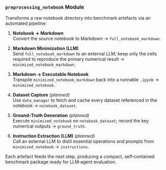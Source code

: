 ### `preprocessing_notebook` Module

Transforms a raw notebook directory into benchmark artefacts via an automated pipeline:

1. **Notebook → Markdown**  
   Convert the source notebook to Markdown → `full_notebook_markdown`.

2. **Markdown Minimization (LLM)**  
   Send `full_notebook_markdown` to an external LLM; keep only the cells required to reproduce the primary numerical result → `minimized_notebook_markdown`.

3. **Markdown → Executable Notebook**  
   Transpile `minimized_notebook_markdown` back into a runnable `.ipynb` → `minimized_notebook`.

4. **Dataset Capture** *(planned)*  
   Use `data_manager` to fetch and cache every dataset referenced in the notebook → `notebook_dataset`.

5. **Ground‑Truth Generation** *(planned)*  
   Execute `minimized_notebook` on `notebook_dataset`; record the key numerical outputs → `ground_truth`.

6. **Instruction Extraction (LLM)** *(planned)*  
   Call an external LLM to distil essential operations and prompts from `minimized_notebook` → `instructions`.

Each artefact feeds the next step, producing a compact, self‑contained benchmark package ready for LLM‑agent evaluation.
